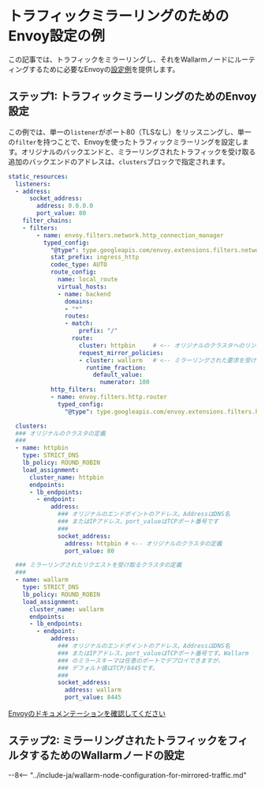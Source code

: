 # トラフィックミラーリングのためのEnvoy設定の例

この記事では、トラフィックをミラーリングし、それをWallarmノードにルーティングするために必要なEnvoyの[設定例](overview.md)を提供します。

## ステップ1: トラフィックミラーリングのためのEnvoy設定

この例では、単一の`listener`がポート80（TLSなし）をリッスニングし、単一の`filter`を持つことで、Envoyを使ったトラフィックミラーリングを設定します。オリジナルのバックエンドと、ミラーリングされたトラフィックを受け取る追加のバックエンドのアドレスは、`clusters`ブロックで指定されます。

```yaml
static_resources:
  listeners:
  - address:
      socket_address:
        address: 0.0.0.0
        port_value: 80
    filter_chains:
    - filters:
        - name: envoy.filters.network.http_connection_manager
          typed_config:
            "@type": type.googleapis.com/envoy.extensions.filters.network.http_connection_manager.v3.HttpConnectionManager
            stat_prefix: ingress_http
            codec_type: AUTO
            route_config:
              name: local_route
              virtual_hosts:
              - name: backend
                domains:
                - "*"
                routes:
                - match:
                    prefix: "/"
                  route:
                    cluster: httpbin     # <-- オリジナルのクラスタへのリンク
                    request_mirror_policies:
                    - cluster: wallarm   # <-- ミラーリングされた要求を受け取るクラスタへのリンク
                      runtime_fraction:
                        default_value:
                          numerator: 100
            http_filters:
            - name: envoy.filters.http.router
              typed_config:
                "@type": type.googleapis.com/envoy.extensions.filters.http.router.v3.Router

  clusters:
  ### オリジナルのクラスタの定義
  ###
  - name: httpbin
    type: STRICT_DNS
    lb_policy: ROUND_ROBIN
    load_assignment:
      cluster_name: httpbin
      endpoints:
      - lb_endpoints:
        - endpoint:
            address:
              ### オリジナルのエンドポイントのアドレス。AddressはDNS名
              ### またはIPアドレス、port_valueはTCPポート番号です
              ###
              socket_address:
                address: httpbin # <-- オリジナルのクラスタの定義
                port_value: 80

  ### ミラーリングされたリクエストを受け取るクラスタの定義
  ###
  - name: wallarm
    type: STRICT_DNS
    lb_policy: ROUND_ROBIN
    load_assignment:
      cluster_name: wallarm
      endpoints:
      - lb_endpoints:
        - endpoint:
            address:
              ### オリジナルのエンドポイントのアドレス。AddressはDNS名
              ### またはIPアドレス、port_valueはTCPポート番号です。Wallarm
              ### のミラースキーマは任意のポートでデプロイできますが、
              ### デフォルト値はTCP/8445です。
              ###
              socket_address:
                address: wallarm
                port_value: 8445
```

[Envoyのドキュメンテーションを確認してください](https://www.envoyproxy.io/docs/envoy/latest/api-v3/config/route/v3/route_components.proto)

## ステップ2: ミラーリングされたトラフィックをフィルタするためのWallarmノードの設定

--8<-- "../include-ja/wallarm-node-configuration-for-mirrored-traffic.md"